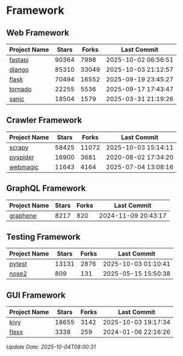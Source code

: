 # Framework

## Web Framework
| Project Name | Stars | Forks | Last Commit |
| ------------ | ----- | ----- | ----------- |
| [fastapi](https://github.com/fastapi/fastapi) | 90364 | 7998 | 2025-10-02 06:56:51 |
| [django](https://github.com/django/django) | 85310 | 33049 | 2025-10-03 21:12:57 |
| [flask](https://github.com/pallets/flask) | 70494 | 16552 | 2025-09-19 23:45:27 |
| [tornado](https://github.com/tornadoweb/tornado) | 22255 | 5536 | 2025-09-17 17:43:47 |
| [sanic](https://github.com/sanic-org/sanic) | 18504 | 1579 | 2025-03-31 21:19:26 |

## Crawler Framework
| Project Name | Stars | Forks | Last Commit |
| ------------ | ----- | ----- | ----------- |
| [scrapy](https://github.com/scrapy/scrapy) | 58425 | 11072 | 2025-10-03 15:14:11 |
| [pyspider](https://github.com/binux/pyspider) | 16900 | 3681 | 2020-08-02 17:34:20 |
| [webmagic](https://github.com/code4craft/webmagic) | 11643 | 4164 | 2025-07-04 13:08:16 |

## GraphQL Framework
| Project Name | Stars | Forks | Last Commit |
| ------------ | ----- | ----- | ----------- |
| [graphene](https://github.com/graphql-python/graphene) | 8217 | 820 | 2024-11-09 20:43:17 |

## Testing Framework
| Project Name | Stars | Forks | Last Commit |
| ------------ | ----- | ----- | ----------- |
| [pytest](https://github.com/pytest-dev/pytest) | 13131 | 2876 | 2025-10-03 01:10:41 |
| [nose2](https://github.com/nose-devs/nose2) | 809 | 131 | 2025-05-15 15:50:38 |

## GUI Framework
| Project Name | Stars | Forks | Last Commit |
| ------------ | ----- | ----- | ----------- |
| [kivy](https://github.com/kivy/kivy) | 18655 | 3142 | 2025-10-03 19:17:34 |
| [flexx](https://github.com/flexxui/flexx) | 3338 | 259 | 2024-01-06 22:16:26 |

*Update Date: 2025-10-04T08:00:31*